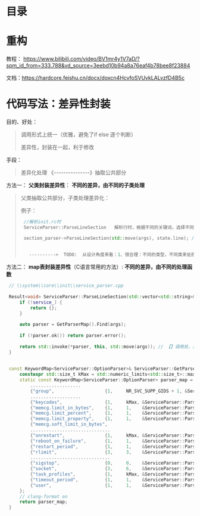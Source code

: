 # 目录

# 重构

教程：  https://www.bilibili.com/video/BV1mr4y1V7aD/?spm_id_from=333.788&vd_source=3eebd10b94a8a76eaf4b78bee8f23884

文档：https://hardcore.feishu.cn/docx/doxcn4HcvfoSVUvkLALvzfD4B5c





# 代码写法：差异性封装

目的、好处：

> 调用形式上统一（优雅，避免了if  else 逐个判断）
>
> 差异性，封装在一起，利于修改

手段：

> 差异化处理  《---------------》抽取公共部分

方法一：  **父类封装差异性**： **不同的差异，由不同的子类处理**

> 父类抽取公共部分，子类处理差异化：
>
> 例子：
>
> ```cpp
>  //解析init.rc时
>  ServiceParser::ParseLineSection   解析行时，根据不同的关键词，选择不同的SectionParser。比如：service 选择  ServiceParser；import 选择 ImportParser
> 
>  section_parser->ParseLineSection(std::move(args), state.line); // 【】section_parser 调用处，形式上统一
>  
>  
>    ---------->  TODO:  从设计角度来看：1、很合理：不同的类型，不同类来处理； 2、但是父类的抽象方法，是如何抽象出来的？
> ```

方法二： **map表封装差异性**（C语言常用的方法）:  **不同的差异，由不同的处理函数**

```cpp
 // \\system\\core\\init\\service_parser.cpp
 
 Result<void> ServiceParser::ParseLineSection(std::vector<std::string>&& args, int line) {
     if (!service_) {
         return {};
     }
 
     auto parser = GetParserMap().Find(args);
 
     if (!parser.ok()) return parser.error();
 
     return std::invoke(*parser, this, std::move(args)); // 【】调用处，形式上统一，看不出来差异
 }
 
 
 const KeywordMap<ServiceParser::OptionParser>& ServiceParser::GetParserMap() const {
     constexpr std::size_t kMax = std::numeric_limits<std::size_t>::max();
     static const KeywordMap<ServiceParser::OptionParser> parser_map = {   //  【】map封装差异性
         ...................
         {"group",                   {1,     NR_SVC_SUPP_GIDS + 1, &ServiceParser::ParseGroup}},
         ...................
         {"keycodes",                {1,     kMax, &ServiceParser::ParseKeycodes}},
         {"memcg.limit_in_bytes",    {1,     1,    &ServiceParser::ParseMemcgLimitInBytes}},
         {"memcg.limit_percent",     {1,     1,    &ServiceParser::ParseMemcgLimitPercent}},
         {"memcg.limit_property",    {1,     1,    &ServiceParser::ParseMemcgLimitProperty}},
         {"memcg.soft_limit_in_bytes",
         ..............................
         {"onrestart",               {1,     kMax, &ServiceParser::ParseOnrestart}},
         {"reboot_on_failure",       {1,     1,    &ServiceParser::ParseRebootOnFailure}},
         {"restart_period",          {1,     1,    &ServiceParser::ParseRestartPeriod}},
         {"rlimit",                  {3,     3,    &ServiceParser::ParseProcessRlimit}},
         ..............................
         {"sigstop",                 {0,     0,    &ServiceParser::ParseSigstop}},
         {"socket",                  {3,     6,    &ServiceParser::ParseSocket}},
         {"task_profiles",           {1,     kMax, &ServiceParser::ParseTaskProfiles}},
         {"timeout_period",          {1,     1,    &ServiceParser::ParseTimeoutPeriod}},
         {"user",                    {1,     1,    &ServiceParser::ParseUser}},
     };
     // clang-format on
     return parser_map;
 }
```

